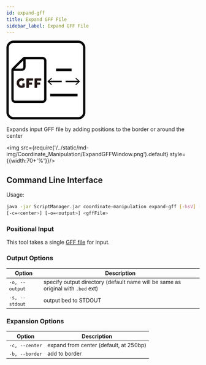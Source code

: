 ```yaml
---
id: expand-gff
title: Expand GFF File
sidebar_label: Expand GFF File
---
```


![expand-gff](/../static/icons/Coordinate_Manipulation/ExpandGFF_square.svg)

Expands input GFF file by adding positions to the border or around the center

<img src={require('/../static/md-img/Coordinate_Manipulation/ExpandGFFWindow.png').default} style={{width:70+'%'}}/>


## Command Line Interface

Usage:
```bash
java -jar ScriptManager.jar coordinate-manipulation expand-gff [-hsV] [-b=<border>]
[-c=<center>] [-o=<output>] <gffFile>
```

### Positional Input

This tool takes a single [GFF file][gff-format] for input.



### Output Options

| Option | Description |
| ------ | ----------- |
| `-o, --output` | specify output directory (default name will be same as original with `.bed` ext) |
| `-s, --stdout` | output bed to STDOUT |


### Expansion Options

| Option | Description |
| ------ | ----------- |
| `-c, --center` | expand from center (default, at 250bp) |
| `-b, --border` | add to border |


[gff-format]:/docs/Guides/Getting-Started/file-formats#gff
